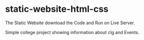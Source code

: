 # static-website-html-css

The Static Website download the Code and Run on Live Server.

Simple college project showing information about clg and Events.
